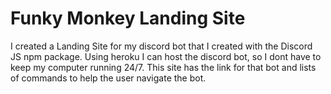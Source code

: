 # Funky Monkey Landing Site

I created a Landing Site for my discord bot that I created with the Discord JS npm package. Using heroku I can host the discord bot, so I dont have to keep my computer running 24/7. This site has the link for that bot and lists of commands to help the user navigate the bot.

